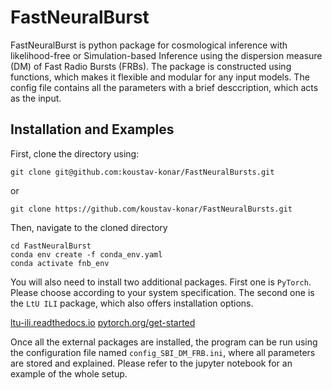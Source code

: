 # FastNeuralBurst
FastNeuralBurst is python package for cosmological inference with likelihood-free or Simulation-based Inference using the dispersion measure (DM) of Fast Radio Bursts (FRBs). The package is constructed using functions, which makes it flexible and modular for any input models. The config file contains all the parameters with a brief desccription, which acts as the input.

## Installation and Examples
First, clone the directory using:
```shell
git clone git@github.com:koustav-konar/FastNeuralBursts.git
```
or
```shell
git clone https://github.com/koustav-konar/FastNeuralBursts.git
```
Then, navigate to the cloned directory
```shell
cd FastNeuralBurst
conda env create -f conda_env.yaml
conda activate fnb_env
```
You will also need to install two additional packages. First one is ```PyTorch```. Please choose according to your system specification. The second one is the ```LtU ILI``` package, which also offers installation options.

[ltu-ili.readthedocs.io](https://ltu-ili.readthedocs.io/en/latest/)
[pytorch.org/get-started](https://pytorch.org/get-started/locally/)

Once all the external packages are installed, the program can be run using the configuration file named ``config_SBI_DM_FRB.ini``, where all parameters are stored and explained. Please refer to the jupyter notebook for an example of the whole setup.
